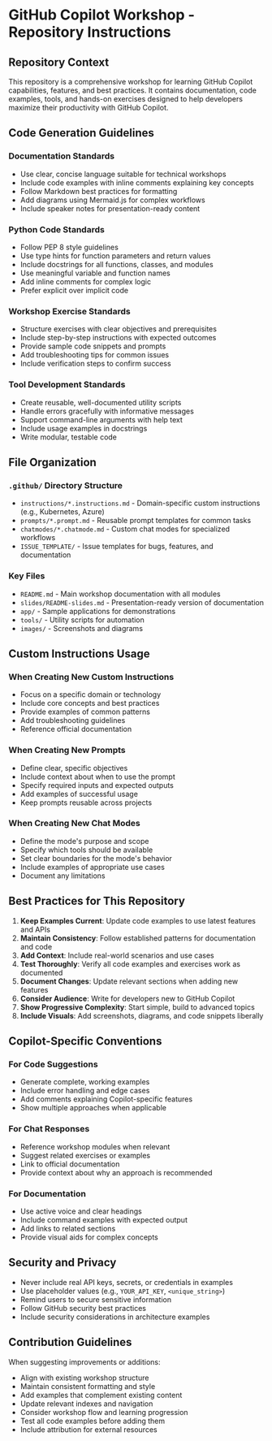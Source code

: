 # GitHub Copilot Workshop - Repository Instructions

## Repository Context

This repository is a comprehensive workshop for learning GitHub Copilot capabilities, features, and best practices. It contains documentation, code examples, tools, and hands-on exercises designed to help developers maximize their productivity with GitHub Copilot.

## Code Generation Guidelines

### Documentation Standards
- Use clear, concise language suitable for technical workshops
- Include code examples with inline comments explaining key concepts
- Follow Markdown best practices for formatting
- Add diagrams using Mermaid.js for complex workflows
- Include speaker notes for presentation-ready content

### Python Code Standards
- Follow PEP 8 style guidelines
- Use type hints for function parameters and return values
- Include docstrings for all functions, classes, and modules
- Use meaningful variable and function names
- Add inline comments for complex logic
- Prefer explicit over implicit code

### Workshop Exercise Standards
- Structure exercises with clear objectives and prerequisites
- Include step-by-step instructions with expected outcomes
- Provide sample code snippets and prompts
- Add troubleshooting tips for common issues
- Include verification steps to confirm success

### Tool Development Standards
- Create reusable, well-documented utility scripts
- Handle errors gracefully with informative messages
- Support command-line arguments with help text
- Include usage examples in docstrings
- Write modular, testable code

## File Organization

### `.github/` Directory Structure
- `instructions/*.instructions.md` - Domain-specific custom instructions (e.g., Kubernetes, Azure)
- `prompts/*.prompt.md` - Reusable prompt templates for common tasks
- `chatmodes/*.chatmode.md` - Custom chat modes for specialized workflows
- `ISSUE_TEMPLATE/` - Issue templates for bugs, features, and documentation

### Key Files
- `README.md` - Main workshop documentation with all modules
- `slides/README-slides.md` - Presentation-ready version of documentation
- `app/` - Sample applications for demonstrations
- `tools/` - Utility scripts for automation
- `images/` - Screenshots and diagrams

## Custom Instructions Usage

### When Creating New Custom Instructions
- Focus on a specific domain or technology
- Include core concepts and best practices
- Provide examples of common patterns
- Add troubleshooting guidelines
- Reference official documentation

### When Creating New Prompts
- Define clear, specific objectives
- Include context about when to use the prompt
- Specify required inputs and expected outputs
- Add examples of successful usage
- Keep prompts reusable across projects

### When Creating New Chat Modes
- Define the mode's purpose and scope
- Specify which tools should be available
- Set clear boundaries for the mode's behavior
- Include examples of appropriate use cases
- Document any limitations

## Best Practices for This Repository

1. **Keep Examples Current**: Update code examples to use latest features and APIs
2. **Maintain Consistency**: Follow established patterns for documentation and code
3. **Add Context**: Include real-world scenarios and use cases
4. **Test Thoroughly**: Verify all code examples and exercises work as documented
5. **Document Changes**: Update relevant sections when adding new features
6. **Consider Audience**: Write for developers new to GitHub Copilot
7. **Show Progressive Complexity**: Start simple, build to advanced topics
8. **Include Visuals**: Add screenshots, diagrams, and code snippets liberally

## Copilot-Specific Conventions

### For Code Suggestions
- Generate complete, working examples
- Include error handling and edge cases
- Add comments explaining Copilot-specific features
- Show multiple approaches when applicable

### For Chat Responses
- Reference workshop modules when relevant
- Suggest related exercises or examples
- Link to official documentation
- Provide context about why an approach is recommended

### For Documentation
- Use active voice and clear headings
- Include command examples with expected output
- Add links to related sections
- Provide visual aids for complex concepts

## Security and Privacy

- Never include real API keys, secrets, or credentials in examples
- Use placeholder values (e.g., `YOUR_API_KEY`, `<unique_string>`)
- Remind users to secure sensitive information
- Follow GitHub security best practices
- Include security considerations in architecture examples

## Contribution Guidelines

When suggesting improvements or additions:
- Align with existing workshop structure
- Maintain consistent formatting and style
- Add examples that complement existing content
- Update relevant indexes and navigation
- Consider workshop flow and learning progression
- Test all code examples before adding them
- Include attribution for external resources
